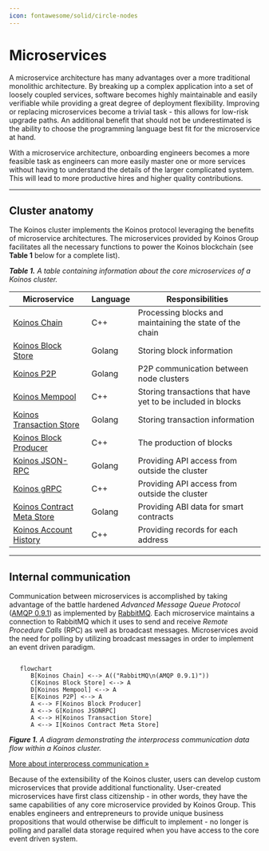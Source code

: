 ```yaml
---
icon: fontawesome/solid/circle-nodes
---
```


# Microservices
A microservice architecture has many advantages over a more traditional monolithic architecture. By breaking up a complex application into a set of loosely coupled services, software becomes highly maintainable and easily verifiable while providing a great degree of deployment flexibility. Improving or replacing microservices become a trivial task - this allows for low-risk upgrade paths. An additional benefit that should not be underestimated is the ability to choose the programming language best fit for the microservice at hand.

With a microservice architecture, onboarding engineers becomes a more feasible task as engineers can more easily master one or more services without having to understand the details of the larger complicated system. This will lead to more productive hires and higher quality contributions.

---
## Cluster anatomy
The Koinos cluster implements the Koinos protocol leveraging the benefits of microservice architectures. The microservices provided by Koinos Group facilitates all the necessary functions to power the Koinos blockchain (see **Table 1** below for a complete list).

_**Table 1.** A table containing information about the core microservices of a Koinos cluster._

|Microservice|Language|Responsibilities|
|---|---|---|
|[Koinos Chain](https://github.com/koinos/koinos-chain)                             |C++|Processing blocks and maintaining the state of the chain|
|[Koinos Block Store](https://github.com/koinos/koinos-block-store)                 |Golang|Storing block information|
|[Koinos P2P](https://github.com/koinos/koinos-p2p)                                 |Golang|P2P communication between node clusters|
|[Koinos Mempool](https://github.com/koinos/koinos-mempool)                         |C++|Storing transactions that have yet to be included in blocks|
|[Koinos Transaction Store](https://github.com/koinos/koinos-transaction-store)     |Golang|Storing transaction information|
|[Koinos Block Producer](https://github.com/koinos/koinos-block-producer)           |C++|The production of blocks|
|[Koinos JSON-RPC](https://github.com/koinos/koinos-jsonrpc)                        |Golang|Providing API access from outside the cluster|
|[Koinos gRPC](https://github.com/koinos/koinos-grpc)                               |C++|Providing API access from outside the cluster|
|[Koinos Contract Meta Store](https://github.com/koinos/koinos-contract-meta-store) |Golang|Providing ABI data for smart contracts|
|[Koinos Account History](https://github.com/koinos/koinos-account-history)         |C++|Providing records for each address|

---
## Internal communication
Communication between microservices is accomplished by taking advantage of the battle hardened _Advanced Message Queue Protocol_ ([AMQP 0.9.1](https://www.amqp.org/specification/0-9-1/amqp-org-download)) as implemented by [RabbitMQ](https://www.rabbitmq.com/). Each microservice maintains a connection to RabbitMQ which it uses to send and receive _Remote Procedure Calls_ (RPC) as well as broadcast messages. Microservices avoid the need for polling by utilizing broadcast messages in order to implement an event driven paradigm.

```mermaid

   flowchart
      B[Koinos Chain] <--> A(("RabbitMQ\n(AMQP 0.9.1)"))
      C[Koinos Block Store] <--> A
      D[Koinos Mempool] <--> A
      E[Koinos P2P] <--> A
      A <--> F[Koinos Block Producer]
      A <--> G[Koinos JSONRPC]
      A <--> H[Koinos Transaction Store]
      A <--> I[Koinos Contract Meta Store]
```
_**Figure 1.** A diagram demonstrating the interprocess communication data flow within a Koinos cluster._

[More about interprocess communication »](interprocess-communication.md)

Because of the extensibility of the Koinos cluster, users can develop custom microservices that provide additional functionality. User-created microservices have first class citizenship - in other words, they have the same capabilities of any core microservice provided by Koinos Group. This enables engineers and entrepreneurs to provide unique business propositions that would otherwise be difficult to implement - no longer is polling and parallel data storage required when you have access to the core event driven system.